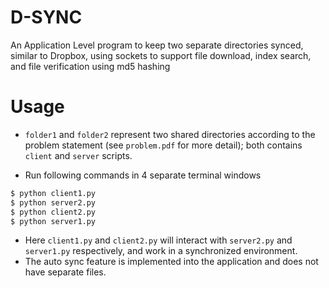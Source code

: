 # D-SYNC
An Application Level program to keep two separate directories synced, similar to Dropbox, using sockets to support file download, index search, and file verification using md5 hashing

# Usage
* ``folder1`` and ``folder2`` represent two shared directories according to the problem statement (see ``problem.pdf`` for more detail); both contains ``client`` and ``server`` scripts.

* Run following commands in 4 separate terminal windows

```bash
$ python client1.py
$ python server2.py
$ python client2.py
$ python server1.py
```

* Here ``client1.py`` and ``client2.py`` will interact with ``server2.py`` and ``server1.py`` respectively, and work in a synchronized environment. 
* The auto sync feature is implemented into the application and does not have separate files.



